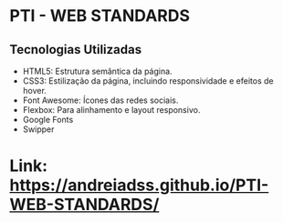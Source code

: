 
# PTI - WEB STANDARDS


## Tecnologias Utilizadas
* HTML5: Estrutura semântica da página.
* CSS3: Estilização da página, incluindo responsividade e efeitos de hover.
* Font Awesome: Ícones das redes sociais.
* Flexbox: Para alinhamento e layout responsivo.
* Google Fonts
* Swipper

# Link: https://andreiadss.github.io/PTI-WEB-STANDARDS/
